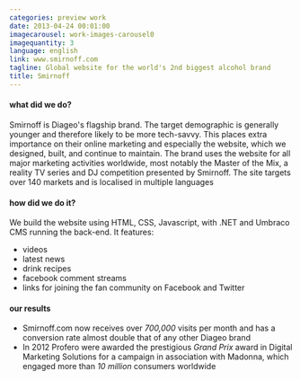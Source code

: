 ```yaml
---
categories: preview work
date: 2013-04-24 00:01:00
imagecarousel: work-images-carousel0
imagequantity: 3
language: english
link: www.smirnoff.com
tagline: Global website for the world's 2nd biggest alcohol brand
title: Smirnoff
---
```


#### what did we do?
Smirnoff is Diageo's flagship brand. The target demographic is generally younger and therefore likely to be more tech-savvy. This places extra importance on their online marketing and especially the website, which we designed, built, and continue to maintain. The brand uses the website for all major marketing activities worldwide, most notably the Master of the Mix, a reality TV series and DJ competition presented by Smirnoff. The site targets over 140 markets and is localised in multiple languages

#### how did we do it?
We build the website using HTML, CSS, Javascript, with .NET and Umbraco CMS running the back-end. It features:

* videos
* latest news 
* drink recipes
* facebook comment streams
* links for joining the fan community on Facebook and Twitter

#### our results
* Smirnoff.com now receives over *700,000* visits per month and has a conversion rate almost double that of any other Diageo brand
* In 2012 Profero were awarded the prestigious *Grand Prix* award in Digital Marketing Solutions for a campaign in association with Madonna, which engaged more than *10 million* consumers worldwide